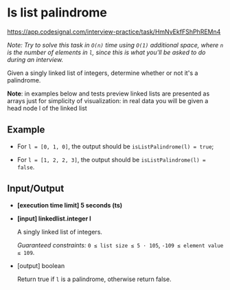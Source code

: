 # Is list palindrome

https://app.codesignal.com/interview-practice/task/HmNvEkfFShPhREMn4

_Note: Try to solve this task in `O(n)` time using `O(1)` additional space, where `n` is the number of elements in `l`, since this is what you'll be asked to do during an interview._

Given a singly linked list of integers, determine whether or not it's a palindrome.

**Note**: in examples below and tests preview linked lists are presented as arrays just for simplicity of visualization: in real data you will be given a head node l of the linked list

## Example

- For `l = [0, 1, 0]`, the output should be
  `isListPalindrome(l) = true`;

- For `l = [1, 2, 2, 3]`, the output should be
  `isListPalindrome(l) = false`.

## Input/Output

- **[execution time limit] 5 seconds (ts)**

- **[input] linkedlist.integer l**

  A singly linked list of integers.

  _Guaranteed constraints:_
  `0 ≤ list size ≤ 5 · 105`,
  `-109 ≤ element value ≤ 109`.

- [output] boolean

  Return true if `l` is a palindrome, otherwise return false.
